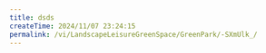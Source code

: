 ```yaml
---
title: dsds
createTime: 2024/11/07 23:24:15
permalink: /vi/LandscapeLeisureGreenSpace/GreenPark/-SXmUlk_/
---
```


